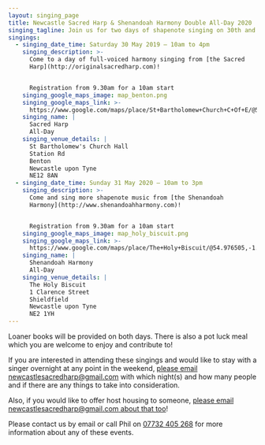 ```yaml
---
layout: singing_page
title: Newcastle Sacred Harp & Shenandoah Harmony Double All-Day 2020
singing_tagline: Join us for two days of shapenote singing on 30th and 31st May
singings:
  - singing_date_time: Saturday 30 May 2019 – 10am to 4pm
    singing_description: >-
      Come to a day of full-voiced harmony singing from [the Sacred
      Harp](http://originalsacredharp.com)!


      Registration from 9.30am for a 10am start
    singing_google_maps_image: map_benton.png
    singing_google_maps_link: >-
      https://www.google.com/maps/place/St+Bartholomew+Church+C+Of+E/@55.0160436,-1.5709061,17z/data=!4m5!3m4!1s0x487e71a0ae5804c9:0x4dde334a50fb75b6!8m2!3d55.0160436!4d-1.5687174?hl=en
    singing_name: |
      Sacred Harp
      All-Day
    singing_venue_details: |
      St Bartholomew's Church Hall
      Station Rd
      Benton
      Newcastle upon Tyne
      NE12 8AN
  - singing_date_time: Sunday 31 May 2020 – 10am to 3pm
    singing_description: >-
      Come and sing more shapenote music from [the Shenandoah
      Harmony](http://www.shenandoahharmony.com)!


      Registration from 9.30am for a 10am start
    singing_google_maps_image: map_holy_biscuit.png
    singing_google_maps_link: >-
      https://www.google.com/maps/place/The+Holy+Biscuit/@54.976505,-1.6013857,17z/data=!3m1!4b1!4m5!3m4!1s0x487e70c1372a7137:0x7162babf0d5a70ea!8m2!3d54.976505!4d-1.599197?hl=en
    singing_name: |
      Shenandoah Harmony
      All-Day
    singing_venue_details: |
      The Holy Biscuit
      1 Clarence Street
      Shieldfield
      Newcastle upon Tyne
      NE2 1YH
---
```

Loaner books will be provided on both days. There is also a pot luck meal which you are welcome to enjoy and contribute to!

If you are interested in attending these singings and would like to stay with a singer overnight at any point in the weekend, [please email newcastlesacredharp@gmail.com](mailto:newcastlesacredharp@gmail.com) with which night(s) and how many people and if there are any things to take into consideration.

Also, if you would like to offer host housing to someone, [please email newcastlesacredharp@gmail.com about that too](mailto:newcastlesacredharp@gmail.com)!

 Please contact us by email or call Phil on [07732 405 268](tel:+447732405268) for more information about any of these events.

